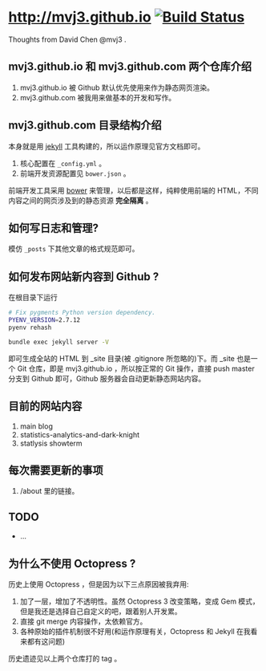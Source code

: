 http://mvj3.github.io [![Build Status](https://travis-ci.org/mvj3/mvj3.github.com.png)](https://travis-ci.org/mvj3/mvj3.github.com)
==========================================
Thoughts from David Chen @mvj3 .

mvj3.github.io 和 mvj3.github.com 两个仓库介绍
------------------------------------------
1. mvj3.github.io 被 Github 默认优先使用来作为静态网页渲染。
2. mvj3.github.com 被我用来做基本的开发和写作。


mvj3.github.com 目录结构介绍
------------------------------------------
本身就是用 [jekyll](http://jekyllrb.com) 工具构建的，所以运作原理见官方文档即可。

1. 核心配置在 `_config.yml` 。
2. 前端开发资源配置见 `bower.json` 。

前端开发工具采用 [bower](http://bower.io) 来管理，以后都是这样，纯粹使用前端的
HTML，不同内容之间的网页涉及到的静态资源 **完全隔离** 。


如何写日志和管理?
------------------------------------------
模仿 `_posts` 下其他文章的格式规范即可。

如何发布网站新内容到 Github ?
------------------------------------------
在根目录下运行

```bash
# Fix pygments Python version dependency.
PYENV_VERSION=2.7.12
pyenv rehash

bundle exec jekyll server -V
```

即可生成全站的 HTML 到 _site 目录(被 .gitignore 所忽略的)下。而 _site
也是一个 Git 仓库，即是 mvj3.github.io ，所以按正常的 Git 操作，直接
push master 分支到 Github 即可，Github 服务器会自动更新静态网站内容。

目前的网站内容
------------------------------------------
1. main blog
2. statistics-analytics-and-dark-knight
3. statlysis showterm

每次需要更新的事项
------------------------------------------
1. /about 里的链接。


TODO
------------------------------------------
* ...


为什么不使用 Octopress ?
------------------------------------------
历史上使用 Octopress ，但是因为以下三点原因被我弃用:

1. 加了一层，增加了不透明性。虽然 Octopress 3 改变策略，变成 Gem
   模式，但是我还是选择自己自定义的吧，跟着别人开发累。
2. 直接 git merge 内容操作，太依赖官方。
3. 各种原始的插件机制很不好用(和运作原理有关，Octopress 和 Jekyll
   在我看来都有这问题)

历史遗迹见以上两个仓库打的 tag 。

